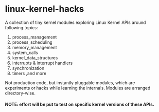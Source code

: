 # linux-kernel-hacks

A collection of tiny kernel modules exploring Linux Kernel APIs around following topics:

1. process_management
2. process_scheduling
3. memory_management
4. system_calls
5. kernel_data_structures
6. interrupts & interrupt handlers
7. synchronization
8. timers    ,and more

Not production code, but instantly pluggable modules, which are experiments or hacks while learning the internals. Modules are arranged directory-wise.

#### NOTE: effort will be put to test on specific kernel versions of these APIs.

